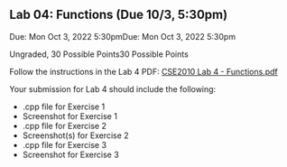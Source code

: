 ## Lab 04: Functions (Due 10/3, 5:30pm)

Due: Mon Oct 3, 2022 5:30pmDue: Mon Oct 3, 2022 5:30pm

Ungraded, 30 Possible Points30 Possible Points



Follow the instructions in the Lab 4 PDF: [CSE2010 Lab 4 - Functions.pdf](https://csusb.instructure.com/courses/14455/files/2569338?wrap=1 "CSE2010 Lab 4 - Functions.pdf") 

Your submission for Lab 4 should include the following:

-   .cpp file for Exercise 1
-   Screenshot for Exercise 1
-   .cpp file for Exercise 2
-   Screenshot(s) for Exercise 2
-   .cpp file for Exercise 3
-   Screenshot for Exercise 3